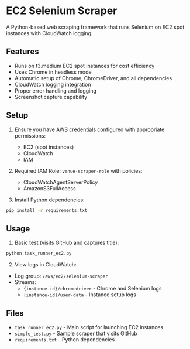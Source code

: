 # EC2 Selenium Scraper

A Python-based web scraping framework that runs Selenium on EC2 spot instances with CloudWatch logging.

## Features

- Runs on t3.medium EC2 spot instances for cost efficiency
- Uses Chrome in headless mode
- Automatic setup of Chrome, ChromeDriver, and all dependencies
- CloudWatch logging integration
- Proper error handling and logging
- Screenshot capture capability

## Setup

1. Ensure you have AWS credentials configured with appropriate permissions:
   - EC2 (spot instances)
   - CloudWatch
   - IAM

2. Required IAM Role: `venue-scraper-role` with policies:
   - CloudWatchAgentServerPolicy
   - AmazonS3FullAccess

3. Install Python dependencies:
```bash
pip install -r requirements.txt
```

## Usage

1. Basic test (visits GitHub and captures title):
```bash
python task_runner_ec2.py
```

2. View logs in CloudWatch:
- Log group: `/aws/ec2/selenium-scraper`
- Streams: 
  - `{instance-id}/chromedriver` - Chrome and Selenium logs
  - `{instance-id}/user-data` - Instance setup logs

## Files

- `task_runner_ec2.py` - Main script for launching EC2 instances
- `simple_test.py` - Sample scraper that visits GitHub
- `requirements.txt` - Python dependencies

